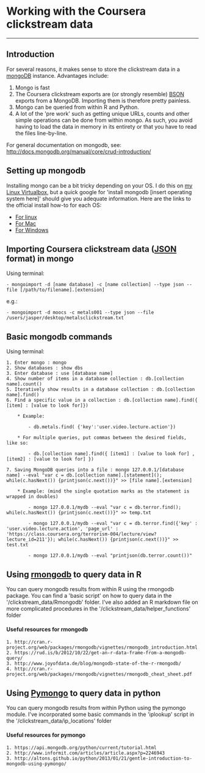 # Working with the Coursera clickstream data

---------

## Introduction

For several reasons, it makes sense to store the clickstream data in a [mongoDB](https://www.mongodb.org/) instance. Advantages include:

1. Mongo is fast
2. The Coursera clickstream exports are (or strongly resemble) [BSON](http://bsonspec.org/) exports from a MongoDB. Importing them is therefore pretty painless. 
3. Mongo can be queried from within R and Python.
4. A lot of the 'pre work' such as getting unique URLs, counts and other simple operations can be done from within mongo. As such, you avoid having to load the data in memory in its entirety or that you have to read the files line-by-line.

For general documentation on mongodb, see: http://docs.mongodb.org/manual/core/crud-introduction/

## Setting up mongodb

Installing mongo can be a bit tricky depending on your OS. I do this on [my Linux Virtualbox](https://github.com/JasperHG90/MOOCs/tree/master/workflow/Vagrant_box_MOOCs), but a quick google for 'install mongodb [insert operating system here]' should give you adequate information. Here are the links to the official install how-to for each OS:

- [For linux](http://docs.mongodb.org/manual/tutorial/install-mongodb-on-ubuntu/)
- [For Mac](http://docs.mongodb.org/manual/tutorial/install-mongodb-on-os-x/)
- [For Windows](http://docs.mongodb.org/manual/tutorial/install-mongodb-on-windows/)

## Importing Coursera clickstream data ([JSON](http://json.org/) format) in mongo

Using terminal:

	- mongoimport -d [name database] -c [name collection] --type json --file [/path/to/filename].[extension]

e.g.:

	- mongoimport -d moocs -c metals001 --type json --file /users/jasper/desktop/metalsclickstream.txt

## Basic mongodb commands

Using terminal:

	1. Enter mongo : mongo
	2. Show databases : show dbs
	3. Enter database : use [database name]
	4. Show number of items in a database collection : db.[collection name].count()
	5. Iteratively show results in a database collection : db.[collection name].find()
	6. Find a specific value in a collection : db.[collection name].find({ [item] : [value to look for]})

		* Example:

			- db.metals.find( {'key':'user.video.lecture.action'})

		* For multiple queries, put commas between the desired fields, like so:

			- db.[collection name].find({ [item1] : [value to look for] , [item2] : [value to look for] })

	7. Saving MongoDB queries into a file : mongo 127.0.0.1/[database name] --eval "var c = db.[collection name].[statement](); while(c.hasNext()) {printjson(c.next())}" >> [file name].[extension]

		* Example: (mind the single quotation marks as the statement is wrapped in doubles)

			- mongo 127.0.0.1/mydb --eval "var c = db.terror.find(); while(c.hasNext()) {printjson(c.next())}" >> temp.txt

			- mongo 127.0.0.1/mydb --eval "var c = db.terror.find({'key' : 'user.video.lecture.action', 'page_url' : 'https://class.coursera.org/terrorism-004/lecture/view?lecture_id=211'}); while(c.hasNext()) {printjson(c.next())}" >> test.txt

			- mongo 127.0.0.1/mydb --eval "printjson(db.terror.count())"

## Using [rmongodb](http://cran.r-project.org/web/packages/rmongodb/index.html) to query data in R

You can query mongodb results from within R using the rmongodb package. You can find a 'basic script' on how to query data in the '/clickstream_data/Rmongodb' folder. I've also added an R markdown file on more complicated procedures in the '/clickstream_data/helper_functions' folder

#### Useful resources for rmongodb

	1. http://cran.r-project.org/web/packages/rmongodb/vignettes/rmongodb_introduction.html
	2. https://rud.is/b/2012/10/22/get-an-r-data-frame-from-a-mongodb-query/
	3. http://www.joyofdata.de/blog/mongodb-state-of-the-r-rmongodb/
	4. http://cran.r-project.org/web/packages/rmongodb/vignettes/rmongodb_cheat_sheet.pdf

## Using [Pymongo](http://api.mongodb.org/python/current/) to query data in python

You can query mongodb results from within Python using the pymongo module. I've incorporated some basic commands in the 'iplookup' script in the '/clickstream_data/ip_locations' folder

#### Useful resources for pymongo

	1. https://api.mongodb.org/python/current/tutorial.html
	2. http://www.informit.com/articles/article.aspx?p=2246943
	3. http://altons.github.io/python/2013/01/21/gentle-introduction-to-mongodb-using-pymongo/


